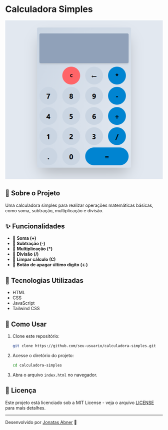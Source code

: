 # Calculadora Simples

![Calculadora](./Captura%20de%20tela%202025-03-24%20115227.png)


## 📌 Sobre o Projeto

Uma calculadora simples para realizar operações matemáticas básicas, como soma, subtração, multiplicação e divisão.

## ✨ Funcionalidades

- 📌 **Soma (+)**
- 📌 **Subtração (-)**
- 📌 **Multiplicação (\*)**
- 📌 **Divisão (/)**
- 📌 **Limpar cálculo (C)**
- 📌 **Botão de apagar último dígito (←)**

## 🚀 Tecnologias Utilizadas

- HTML
- CSS
- JavaScript
- Tailwind CSS

## 🔧 Como Usar

1. Clone este repositório:
   ```bash
   git clone https://github.com/seu-usuario/calculadora-simples.git
   ```
2. Acesse o diretório do projeto:
   ```bash
   cd calculadora-simples
   ```
3. Abra o arquivo `index.html` no navegador.

## 📜 Licença

Este projeto está licenciado sob a MIT License - veja o arquivo [LICENSE](LICENSE) para mais detalhes.

---

Desenvolvido por [Jonatas Abner](https://www.linkedin.com/in/jonatasasb/) 🚀

